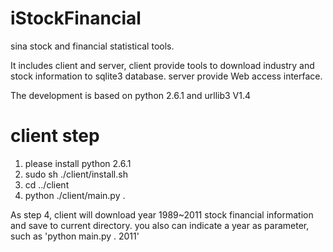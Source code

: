 iStockFinancial
===============

sina stock and financial statistical tools.

It includes client and server, client provide tools to download industry and stock information to sqlite3 database.
server provide Web access interface.

The development is based on python 2.6.1 and urllib3 V1.4

client step
===============
1. please install python 2.6.1
2. sudo sh ./client/install.sh
3. cd ../client
4. python ./client/main.py .

As step 4, client will download year 1989~2011 stock financial information and save to current directory.
you also can indicate a year as parameter, such as 'python main.py . 2011'
